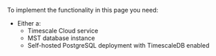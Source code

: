 
To implement the functionality in this page you need:

* Either a:
  * Timescale Cloud service
  * MST database instance
  * Self-hosted PostgreSQL deployment with TimescaleDB enabled
